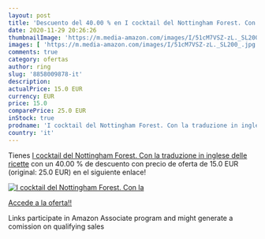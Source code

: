 ```yaml
---
layout: post
title: 'Descuento del 40.00 % en I cocktail del Nottingham Forest. Con la'
date: 2020-11-29 20:26:26
thumbnailImage: 'https://m.media-amazon.com/images/I/51cM7VSZ-zL._SL200_.jpg'
images: [ 'https://m.media-amazon.com/images/I/51cM7VSZ-zL._SL200_.jpg' ]
comments: true
category: ofertas
author: ring
slug: '8858009878-it'
description:
actualPrice: 15.0 EUR
currency: EUR
price: 15.0
comparePrice: 25.0 EUR
inStock: true
prodname: 'I cocktail del Nottingham Forest. Con la traduzione in inglese delle ricette'
country: 'it'
---
```


Tienes [I cocktail del Nottingham Forest. Con la traduzione in inglese delle ricette](https://www.amazon.it/dp/8858009878/?tag=tolees00-21) con un 40.00 % de descuento con precio de oferta de 15.0 EUR (original: 25.0 EUR) en el siguiente enlace!

[![I cocktail del Nottingham Forest. Con la](https://m.media-amazon.com/images/I/51cM7VSZ-zL._SL200_.jpg)](https://www.amazon.it/dp/8858009878/?tag=tolees00-21)

[Accede a la oferta!!](https://www.amazon.it/dp/8858009878/?tag=tolees00-21)

Links participate in Amazon Associate program and might generate a comission on qualifying sales


